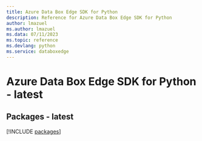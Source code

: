 ```yaml
---
title: Azure Data Box Edge SDK for Python
description: Reference for Azure Data Box Edge SDK for Python
author: lmazuel
ms.author: lmazuel
ms.data: 07/11/2023
ms.topic: reference
ms.devlang: python
ms.service: databoxedge
---
```

# Azure Data Box Edge SDK for Python - latest
## Packages - latest
[!INCLUDE [packages](data-box-edge-index.md)]